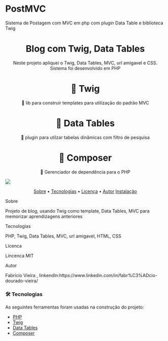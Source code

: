 # PostMVC
Sistema de Postagem com MVC em php com plugin Data Table e biblioteca Twig
<h1 align="center">Blog com Twig, Data Tables</h1>

<p align="center"> Neste projeto apliquei o Twig, Data Tables, MVC, url amigavel e CSS. Sistema foi desenvolvido em PHP</p>

<h1 align="center">
    <a https://twig.symfony.com/">🔗 Twig</a>
</h1>
<p align="center">🚀 lib para construir templates para utilização do padrão MVC</p>

<h1 align="center">
    <a https://datatables.net/">🔗 Data Tables</a>
</h1>
<p align="center">🚀 plugin para utilzar tabelas dinâmicas com filtro de pesquisa</p>

<h1 align="center">
    <a https://getcomposer.org/">🔗 Composer</a>
</h1>
<p align="center">🚀 Gerenciador de dependência para o PHP</p>


<img src="https://img.shields.io/static/v1?label=License&message=Mit&color=7159c1&style=for-the-badge&logo=ghost"/>

<p align="center">
 <a href="#objetivo">Sobre</a> •
 <a href="#tecnologias">Tecnologias</a> • 
 <a href="#licenca">Licença</a> • 
 <a href="#autor">Autor</a>
 <a href="#instalacao">Instalação</a>
</p>

<a name="objetivo" id="objetivo">Sobre</a>
<p> Projeto de blog, usando Twig como template, Data Tables, MVC para memorizar aprendizagens anteriores  </p>

<a name="Tecnologias" id="Tecnologias">Tecnologias</a>
<p> PHP, Twig, Data Tables, MVC, url amigavel, HTML, CSS</p>

<a name="licenca" id="licenca">Licenca</a>
<p>Lincenca MIT</p>

<a name="autor" id="autor">Autor</a>
<p>Fabrício Vieira , linkendln:https://www.linkedin.com/in/fabr%C3%ADcio-dourado-vieira/ </p>

### 🛠 Tecnologias

As seguintes ferramentas foram usadas na construção do projeto:

- [PHP](https://www.php.net/downloads.php)
- [Twig](https://twig.symfony.com/)
- [Data Tables](https://datatables.net/)
- [Composer](https://getcomposer.org/download/)


